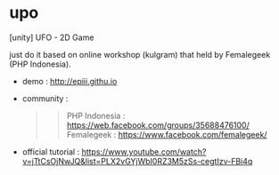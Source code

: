 # upo
[unity] UFO - 2D Game 

just do it based on online workshop (kulgram) that held by Femalegeek (PHP Indonesia).       
- demo : http://epiii.githu.io
- community : 
  >>PHP Indonesia : https://web.facebook.com/groups/35688476100/
  >>Femalegeek : https://www.facebook.com/femalegeek/

- official tutorial : https://www.youtube.com/watch?v=jTtCsOjNwJQ&list=PLX2vGYjWbI0RZ3M5zSs-cegtIzv-FBi4q 
